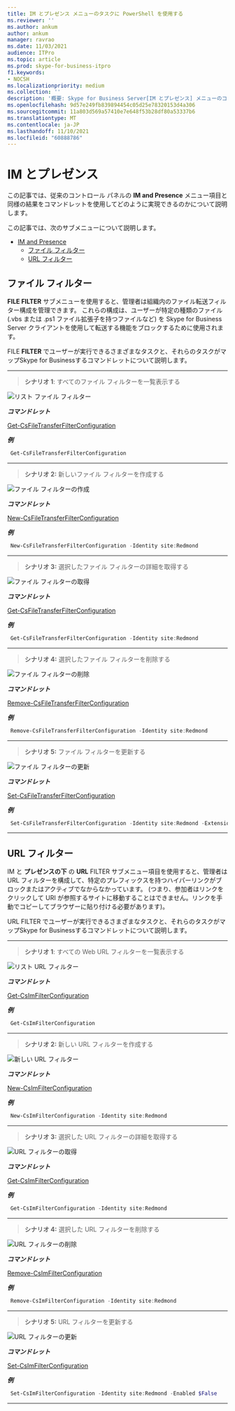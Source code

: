 ```yaml
---
title: IM とプレゼンス メニューのタスクに PowerShell を使用する
ms.reviewer: ''
ms.author: ankum
author: ankum
manager: ravrao
ms.date: 11/03/2021
audience: ITPro
ms.topic: article
ms.prod: skype-for-business-itpro
f1.keywords:
- NOCSH
ms.localizationpriority: medium
ms.collection: ''
description: '概要: Skype for Business Server[IM とプレゼンス] メニューのコマンドレット マッピングに移動します。'
ms.openlocfilehash: 9d57e249fb839894454c05d25e78320153d4a306
ms.sourcegitcommit: 11a803d569a57410e7e648f53b28df80a53337b6
ms.translationtype: MT
ms.contentlocale: ja-JP
ms.lasthandoff: 11/10/2021
ms.locfileid: "60888786"
---
```

# <a name="im-and-presence"></a>IM とプレゼンス

この記事では、従来のコントロール パネルの **IM and Presence** メニュー項目と同様の結果をコマンドレットを使用してどのように実現できるのかについて説明します。

この記事では、次のサブメニューについて説明します。

- [IM and Presence](#im-and-presence)
  - [ファイル フィルター](#file-filter)
  - [URL フィルター](#url-filter)

## <a name="file-filter"></a>ファイル フィルター

**FILE FILTER** サブメニューを使用すると、管理者は組織内のファイル転送フィルター構成を管理できます。 これらの構成は、ユーザーが特定の種類のファイル (.vbs または .ps1 ファイル拡張子を持つファイルなど) を Skype for Business Server クライアントを使用して転送する機能をブロックするために使用されます。

FILE **FILTER** でユーザーが実行できるさまざまなタスクと、それらのタスクがマップSkype for Businessするコマンドレットについて説明します。

---

> **シナリオ 1**: すべてのファイル フィルターを一覧表示する

   ![リスト ファイル フィルター](./media/file-filter-1.png)

***コマンドレット***

[Get-CsFileTransferFilterConfiguration](/powershell/module/skype/get-csfiletransferfilterconfiguration)

***例***

```powershell
 Get-CsFileTransferFilterConfiguration
```

---

> **シナリオ 2:** 新しいファイル フィルターを作成する

   ![ファイル フィルターの作成](./media/file-filter-2.png)

***コマンドレット***

[New-CsFileTransferFilterConfiguration](/powershell/module/skype/new-csfiletransferfilterconfiguration)  

***例***

```powershell
 New-CsFileTransferFilterConfiguration -Identity site:Redmond
```

---

> **シナリオ 3:** 選択したファイル フィルターの詳細を取得する

   ![ファイル フィルターの取得](./media/file-filter-3.png)

***コマンドレット***

[Get-CsFileTransferFilterConfiguration](/powershell/module/skype/get-csfiletransferfilterconfiguration)

***例***

```powershell
 Get-CsFileTransferFilterConfiguration -Identity site:Redmond
```

---

> **シナリオ 4:** 選択したファイル フィルターを削除する

   ![ファイル フィルターの削除](./media/file-filter-4.png)

***コマンドレット***

[Remove-CsFileTransferFilterConfiguration](/powershell/module/skype/remove-csfiletransferfilterconfiguration)

***例***

```powershell
 Remove-CsFileTransferFilterConfiguration -Identity site:Redmond
```

---

> **シナリオ 5:** ファイル フィルターを更新する

   ![ファイル フィルターの更新](./media/file-filter-5.png)

***コマンドレット***

[Set-CsFileTransferFilterConfiguration](/powershell/module/skype/set-csfiletransferfilterconfiguration)

***例***

```powershell
 Set-CsFileTransferFilterConfiguration -Identity site:Redmond -Extensions @{Add=".ps1"}
```

---

## <a name="url-filter"></a>URL フィルター

IM と **プレゼンスの下** の **URL** FILTER サブメニュー項目を使用すると、管理者は URL フィルターを構成して、特定のプレフィックスを持つハイパーリンクがブロックまたはアクティブでなからなかっています。 (つまり、参加者はリンクをクリックして URI が参照するサイトに移動することはできません。リンクを手動でコピーしてブラウザーに貼り付ける必要があります)。

URL FILTER でユーザーが実行できるさまざまなタスクと、それらのタスクがマップSkype for Businessするコマンドレットについて説明します。

---
> **シナリオ 1**: すべての Web URL フィルターを一覧表示する

   ![リスト URL フィルター](./media/url-filter-1.png)

***コマンドレット***

[Get-CsImFilterConfiguration](/powershell/module/skype/get-csimfilterconfiguration)

***例***

```powershell
 Get-CsImFilterConfiguration
```

---

> **シナリオ 2:** 新しい URL フィルターを作成する

   ![新しい URL フィルター](./media/url-filter-2.png)

***コマンドレット***

[New-CsImFilterConfiguration](/powershell/module/skype/new-csimfilterconfiguration)  

***例***

```powershell
 New-CsImFilterConfiguration -Identity site:Redmond
```

---

> **シナリオ 3:** 選択した URL フィルターの詳細を取得する

   ![URL フィルターの取得](./media/url-filter-3.png)

***コマンドレット***

[Get-CsImFilterConfiguration](/powershell/module/skype/get-csimfilterconfiguration)

***例***

```powershell
 Get-CsImFilterConfiguration -Identity site:Redmond
```

---

> **シナリオ 4:** 選択した URL フィルターを削除する

   ![URL フィルターの削除](./media/url-filter-4.png)

***コマンドレット***

[Remove-CsImFilterConfiguration](/powershell/module/skype/remove-csimfilterconfiguration)

***例***

```powershell
 Remove-CsImFilterConfiguration -Identity site:Redmond
```

---

> **シナリオ 5:** URL フィルターを更新する

   ![URL フィルターの更新](./media/url-filter-5.png)

***コマンドレット***

[Set-CsImFilterConfiguration](/powershell/module/skype/set-csimfilterconfiguration)

***例***

```powershell
 Set-CsImFilterConfiguration -Identity site:Redmond -Enabled $False
```

---
